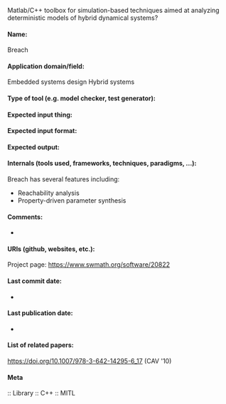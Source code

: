 Matlab/C++ toolbox for simulation-based techniques aimed at analyzing deterministic models of hybrid dynamical systems?

#### Name:
Breach

#### Application domain/field:
Embedded systems design
Hybrid systems

#### Type of tool (e.g. model checker, test generator):

#### Expected input thing:

#### Expected input format:

#### Expected output:

#### Internals (tools used, frameworks, techniques, paradigms, ...):
Breach has several features including:
- Reachability analysis
- Property-driven parameter synthesis

#### Comments:
-

#### URIs (github, websites, etc.):
Project page: https://www.swmath.org/software/20822

#### Last commit date:
-

#### Last publication date:
-

#### List of related papers:
https://doi.org/10.1007/978-3-642-14295-6_17 (CAV '10)

#### Meta
:: Library
:: C++
:: MITL